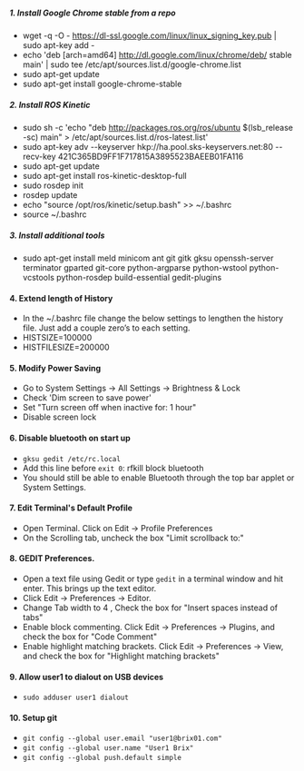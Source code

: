 ##### 1. Install Google Chrome stable from a repo
- wget -q -O - https://dl-ssl.google.com/linux/linux_signing_key.pub | sudo apt-key add -
- echo 'deb [arch=amd64] http://dl.google.com/linux/chrome/deb/ stable main' | sudo tee /etc/apt/sources.list.d/google-chrome.list
- sudo apt-get update 
- sudo apt-get install google-chrome-stable

##### 2. Install ROS Kinetic
- sudo sh -c 'echo "deb http://packages.ros.org/ros/ubuntu $(lsb_release -sc) main" > /etc/apt/sources.list.d/ros-latest.list'
- sudo apt-key adv --keyserver hkp://ha.pool.sks-keyservers.net:80 --recv-key 421C365BD9FF1F717815A3895523BAEEB01FA116
- sudo apt-get update
- sudo apt-get install ros-kinetic-desktop-full
- sudo rosdep init
- rosdep update
- echo "source /opt/ros/kinetic/setup.bash" >> ~/.bashrc
- source ~/.bashrc

##### 3. Install additional tools
- sudo apt-get install meld minicom ant git gitk gksu openssh-server terminator gparted git-core python-argparse python-wstool python-vcstools python-rosdep build-essential gedit-plugins 

#### 4. Extend length of History
- In the ~/.bashrc file change the below settings to lengthen the history file. Just add a couple zero’s to each setting.
- HISTSIZE=100000
- HISTFILESIZE=200000

#### 5. Modify Power Saving
- Go to System Settings -> All Settings -> Brightness & Lock
- Check 'Dim screen to save power'
- Set "Turn screen off when inactive for: 1 hour"
- Disable screen lock

#### 6. Disable bluetooth on start up
- `gksu gedit /etc/rc.local`
- Add this line before `exit 0`: rfkill block bluetooth
- You should still be able to enable Bluetooth through the top bar applet or System Settings.

#### 7. Edit Terminal's Default Profile
- Open Terminal. Click on Edit -> Profile Preferences
- On the Scrolling tab, uncheck the box "Limit scrollback to:"

#### 8. GEDIT Preferences.
- Open a text file using Gedit or type `gedit` in a terminal window and hit enter. This brings up the text editor.
- Click Edit -> Preferences -> Editor. 
- Change Tab width to 4 , Check the box for "Insert spaces instead of tabs"
- Enable block commenting. Click Edit -> Preferences -> Plugins, and check the box for "Code Comment"
- Enable highlight matching brackets. Click Edit -> Preferences -> View, and check the box for "Highlight matching brackets"

#### 9. Allow user1 to dialout on USB devices
 - `sudo adduser user1 dialout`
 
#### 10. Setup git
- `git config --global user.email "user1@brix01.com"`
- `git config --global user.name "User1 Brix"`
- `git config --global push.default simple`


